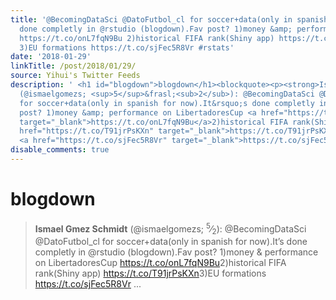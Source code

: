 ```yaml
---
title: '@BecomingDataSci @DatoFutbol_cl for soccer+data(only in spanish for now).It''s
  done completly in @rstudio (blogdown).Fav post? 1)money &amp; performance on LibertadoresCup
  https://t.co/onL7fqN9Bu 2)historical FIFA rank(Shiny app) https://t.co/T91jrPsKXn
  3)EU formations https://t.co/sjFec5R8Vr #rstats'
date: '2018-01-29'
linkTitle: /post/2018/01/29/
source: Yihui's Twitter Feeds
description: ' <h1 id="blogdown">blogdown</h1><blockquote><p><strong>Ismael Gmez Schmidt</strong>
  (@ismaelgomezs; <sup>5</sup>&frasl;<sub>2</sub>): @BecomingDataSci @DatoFutbol_cl
  for soccer+data(only in spanish for now).It&rsquo;s done completly in @rstudio (blogdown).Fav
  post? 1)money &amp; performance on LibertadoresCup <a href="https://t.co/onL7fqN9Bu"
  target="_blank">https://t.co/onL7fqN9Bu</a>2)historical FIFA rank(Shiny app) <a
  href="https://t.co/T91jrPsKXn" target="_blank">https://t.co/T91jrPsKXn</a>3)EU formations
  <a href="https://t.co/sjFec5R8Vr" target="_blank">https://t.co/sjFec5R8Vr</a> ...'
disable_comments: true
---
```

 <h1 id="blogdown">blogdown</h1><blockquote><p><strong>Ismael Gmez Schmidt</strong> (@ismaelgomezs; <sup>5</sup>&frasl;<sub>2</sub>): @BecomingDataSci @DatoFutbol_cl for soccer+data(only in spanish for now).It&rsquo;s done completly in @rstudio (blogdown).Fav post? 1)money &amp; performance on LibertadoresCup <a href="https://t.co/onL7fqN9Bu" target="_blank">https://t.co/onL7fqN9Bu</a>2)historical FIFA rank(Shiny app) <a href="https://t.co/T91jrPsKXn" target="_blank">https://t.co/T91jrPsKXn</a>3)EU formations <a href="https://t.co/sjFec5R8Vr" target="_blank">https://t.co/sjFec5R8Vr</a> ...